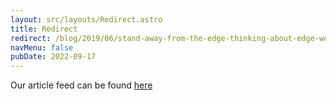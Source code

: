 ```yaml
---
layout: src/layouts/Redirect.astro
title: Redirect
redirect: /blog/2019/06/stand-away-from-the-edge-thinking-about-edge-workers/
navMenu: false
pubDate: 2022-09-17
---
```

<div>
Our article feed can be found <a href="/blog/2019/06/stand-away-from-the-edge-thinking-about-edge-workers/">here</a>
</div>
